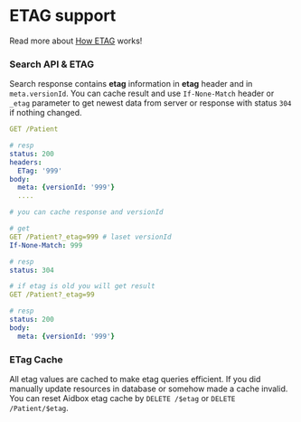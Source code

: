 # ETAG support

Read more about [How ETAG](https://developer.mozilla.org/ru/docs/Web/HTTP/%D0%97%D0%B0%D0%B3%D0%BE%D0%BB%D0%BE%D0%B2%D0%BA%D0%B8/ETag) works!

### Search API & ETAG

Search response contains **etag** information in  **etag** header and in `meta.versionId`. You can cache result and use `If-None-Match` header or `_etag` parameter to get newest data from server or response with status `304` if nothing changed.

```yaml
GET /Patient

# resp
status: 200
headers:
  ETag: '999'
body:
  meta: {versionId: '999'}
  ....

# you can cache response and versionId

# get 
GET /Patient?_etag=999 # laset versionId
If-None-Match: 999

# resp
status: 304

# if etag is old you will get result
GET /Patient?_etag=99

# resp
status: 200
body:
  meta: {versionId: '999'}

```

### ETag Cache

All etag values are cached to make etag queries efficient. If you did manually update resources in database or somehow made a cache invalid. You can reset Aidbox etag cache by `DELETE /$etag` or `DELETE /Patient/$etag`.


